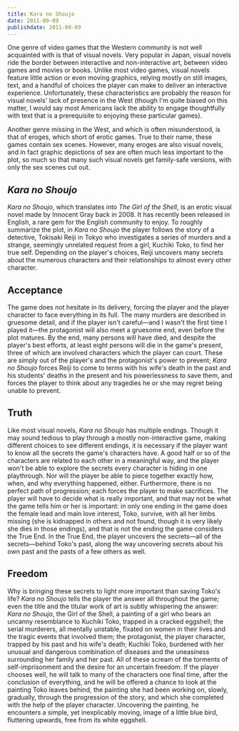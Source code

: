 ```yaml
---
title: Kara no Shoujo
date: 2011-09-09
publishdate: 2011-09-09
---
```


One genre of video games that the Western community is not well
acquainted with is that of visual novels.  Very popular in Japan, visual
novels ride the border between interactive and non-interactive art,
between video games and movies or books.  Unlike most video games,
visual novels feature little action or even moving graphics, relying
mostly on still images, text, and a handful of choices the player can
make to deliver an interactive experience.  Unfortunately, these
characteristics are probably the reason for visual novels' lack of
presence in the West (though I'm quite biased on this matter, I would
say most Americans lack the ability to engage thoughtfully with text
that is a prerequisite to enjoying these particular games).

Another genre missing in the West, and which is often misunderstood, is
that of eroges, which short of erotic games.  True to their name, these
games contain sex scenes.  However, many eroges are also visual novels,
and in fact graphic depictions of sex are often much less important to
the plot, so much so that many such visual novels get family-safe
versions, with only the sex scenes cut out.

## <i>Kara no Shoujo</i>

<i>Kara no Shoujo</i>, which translates into <i>The Girl of the
Shell</i>, is an erotic visual novel made by Innocent Gray back in 2008.
It has recently been released in English, a rare gem for the English
community to enjoy.  To roughly summarize the plot, in <i>Kara no
Shoujo</i> the player follows the story of a detective, Tokisaki Reiji
in Tokyo who investigates a series of murders and a strange, seemingly
unrelated request from a girl, Kuchiki Toko, to find her true self.
Depending on the player's choices, Reiji uncovers many secrets about the
numerous characters and their relationships to almost every other
character.

## Acceptance

The game does not hesitate in its delivery, forcing the player and the
player character to face everything in its full.  The many murders are
described in gruesome detail, and if the player isn't careful—and I
wasn't the first time I played it—the protagonist will also meet a
gruesome end, even before the plot matures.  By the end, many persons
will have died, and despite the player's best efforts, at least eight
persons will die in the game's present, three of which are involved
characters which the player can court.  These are simply out of the
player's and the protagonist's power to prevent; <i>Kara no Shoujo</i>
forces Reiji to come to terms with his wife's death in the past and his
students' deaths in the present and his powerlessness to save them, and
forces the player to think about any tragedies he or she may regret
being unable to prevent.

## Truth

Like most visual novels, <i>Kara no Shoujo</i> has multiple endings.
Though it may sound tedious to play through a mostly non-interactive
game, making different choices to see different endings, it is necessary
if the player want to know all the secrets the game's characters have.
A good half or so of the characters are related to each other in a
meaningful way, and the player won't be able to explore the secrets
every character is hiding in one playthrough.  Nor will the player be
able to piece together exactly how, when, and why everything happened,
either.  Furthermore, there is no perfect path of progression; each
forces the player to make sacrifices.  The player will have to decide
what is really important, and that may not be what the game tells him or
her is important: in only one ending in the game does the female lead
and main love interest, Toko, survive, with all her limbs missing (she
is kidnapped in others and not found, though it is very likely she dies
in those endings), and that is not the ending the game considers the
True End.  In the True End, the player uncovers the secrets—all of the
secrets—behind Toko's past, along the way uncovering secrets about his
own past and the pasts of a few others as well.

## Freedom

Why is bringing these secrets to light more important than saving Toko's
life?  <i>Kara no Shoujo</i> tells the player the answer all throughout
the game; even the title and the titular work of art is subtly
whispering the answer: <i>Kara no Shoujo</i>, the Girl of the Shell, a
painting of a girl who bears an uncanny resemblance to Kuchiki Toko,
trapped in a cracked eggshell; the serial murderers, all mentally
unstable, fixated on women in their lives and the tragic events that
involved them; the protagonist, the player character, trapped by his
past and his wife's death; Kuchiki Toko, burdened with her unusual and
dangerous combination of diseases and the uneasiness surrounding her
family and her past.  All of these scream of the torments of
self-imprisonment and the desire for an uncertain freedom.  If the
player chooses well, he will talk to many of the characters one final
time, after the conclusion of everything, and he will be offered a
chance to look at the painting Toko leaves behind, the painting she had
been working on, slowly, gradually, through the progression of the
story, and which she completed with the help of the player character.
Uncovering the painting, he encounters a simple, yet inexplicably
moving, image of a little blue bird, fluttering upwards, free from its
white eggshell.

